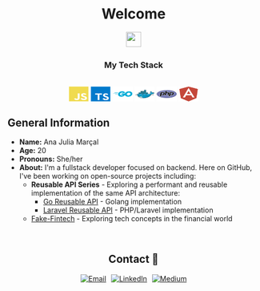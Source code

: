 <div align='center'> 
  <h1><b>Welcome</b></h1>
  <img src="https://slackmojis.com/emojis/13169-catcoin/download" width="30" height="30" />
</div>

<h3 align='center'>My Tech Stack</h3>

<div  align='center' style="gap: 15px; flex-wrap: wrap"><br>
  <img align="center" alt="JS" height="30" width="40" src="https://raw.githubusercontent.com/devicons/devicon/master/icons/javascript/javascript-plain.svg">
  <img align="center" alt="TS" height="30" width="40" src="https://raw.githubusercontent.com/devicons/devicon/master/icons/typescript/typescript-original.svg">
  <img align="center" alt="GOLANG" height="30" width="40" src="https://raw.githubusercontent.com/devicons/devicon/master/icons/go/go-original-wordmark.svg">
  <img align="center" alt="DOCKER" height="30" width="40" src="https://raw.githubusercontent.com/devicons/devicon/master/icons/docker/docker-original.svg">
  <img align="center" alt="PHP" height="30" width="40" src="https://raw.githubusercontent.com/devicons/devicon/master/icons/php/php-original.svg">
  <img align="center" alt="ANGULAR" height="30" width="40" src="https://raw.githubusercontent.com/devicons/devicon/master/icons/angularjs/angularjs-plain.svg">
</div>

## General Information
- **Name:** Ana Julia Marçal
- **Age:** 20
- **Pronouns:** She/her
- **About:** I'm a fullstack developer focused on backend. Here on GitHub, I've been working on open-source projects including:
  - **Reusable API Series** - Exploring a performant and reusable implementation of the same API architecture:
    - [Go Reusable API](https://github.com/Julia-Marcal/Go-reusable-api) - Golang implementation
    - [Laravel Reusable API](https://github.com/Julia-Marcal/Laravel-reusable-api) - PHP/Laravel implementation
  - [Fake-Fintech](https://github.com/Julia-Marcal/fake-fintech) - Exploring tech concepts in the financial world

<br>

<h2 align="center">Contact 📧</h2>
<div style="display: flex; gap: 10px; justify-content: center">
  <a href="mailto:anajulia.05marcal@gmail.com" target="_blank">
    <img src="https://img.shields.io/badge/Gmail-D14836?style=for-the-badge&logo=gmail&logoColor=white" alt="Email">
  </a>
  <a href="https://www.linkedin.com/in/ajuliamarcal/" target="_blank">
    <img src="https://img.shields.io/badge/LinkedIn-0077B5?style=for-the-badge&logo=linkedin&logoColor=white" alt="LinkedIn">
  </a>
  <a href="https://medium.com/@juliamrc" target="_blank">
    <img src="https://img.shields.io/badge/Medium-12100E?style=for-the-badge&logo=medium&logoColor=white" alt="Medium">
  </a>
</div>
